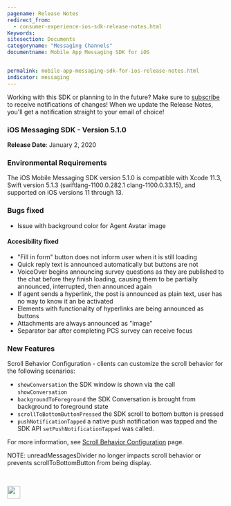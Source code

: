 ```yaml
---
pagename: Release Notes
redirect_from:
  - consumer-experience-ios-sdk-release-notes.html
Keywords:
sitesection: Documents
categoryname: "Messaging Channels"
documentname: Mobile App Messaging SDK for iOS


permalink: mobile-app-messaging-sdk-for-ios-release-notes.html
indicator: messaging
---
```


<div class="subscribe">Working with this SDK or planning to in the future? Make sure to <a href="https://visualping.io/?url=developers.liveperson.com/consumer-experience-ios-sdk-release-notes.html&mode=web&css=post-content">subscribe</a> to receive notifications of changes! When we update the Release Notes, you'll get a notification straight to your email of choice!</div>


### iOS Messaging SDK - Version 5.1.0
**Release Date**: January 2, 2020 

### Environmental Requirements
The iOS Mobile Messaging SDK version 5.1.0 is compatible with Xcode 11.3, Swift version 5.1.3 (swiftlang-1100.0.282.1 clang-1100.0.33.15), and supported on iOS versions 11 through 13.   

### Bugs fixed 
* Issue with background color for Agent Avatar image

#### Accesibility fixed 
* "Fill in form" button does not inform user when it is still loading
* Quick reply text is announced automatically but buttons are not
* VoiceOver begins announcing survey questions as they are published to the chat before they finish loading, causing them to be partially announced, interrupted, then announced again
* If agent sends a hyperlink, the post is announced as plain text, user has no way to know it an be activated
* Elements with functionality of hyperlinks are being announced as buttons
* Attachments are always announced as "image"
* Separator bar after completing PCS survey can receive focus

### New Features 
Scroll Behavior Configuration - clients can customize the scroll behavior for the following scenarios:
- ```showConversation``` the SDK window is shown via the call ```showConversation``` 
- ```backgroundToForeground``` the SDK Conversation is brought from background to foreground state
- ```scrollToBottomButtonPressed``` the SDK scroll to bottom button is pressed
- ```pushNotificationTapped``` a native push notification was tapped and the SDK API ```setPushNotificationTapped``` was called.

For more information, see [Scroll Behavior Configuration](mobile-app-messaging-sdk-for-ios-advanced-features-scroll-behavior-configuration.html) page. 


NOTE: 
unreadMessagesDivider no longer impacts scroll behavior or prevents scrollToBottomButton from being display.

<br>
<p style="text-align: left">
<a href="mobile-app-messaging-sdk-for-ios-all-release-notes.html" center><img src="../img/back-to-all-release-notes.png" style="height: 30px; width: auto;"></a></p>

